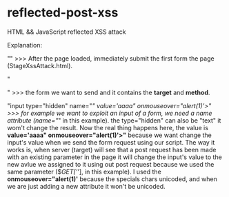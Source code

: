 # reflected-post-xss
HTML &amp;&amp; JavaScript reflected XSS attack


Explanation:

"<body onload="document.forms[0].submit()">" >>> After the page loaded, immediately submit the first form the page (StageXssAttack.html).

"<form action="http://192.168.1.2:4444/challenge/XSS/stage6.php" method="post">" >>>  the form we want to send  and it contains the **target** and **method**.

 "input type="hidden" name="_" value='aaaa" onmouseover="alert(1)'>" >>> for example we want to exploit an input of a form, we need a name attribute (name="_" in this example). the type="hidden" can also be "text" it wom't change the result. Now the real thing happens here, the value is **value='aaaa" onmouseover="alert(1)'>"** because we want change the input's value when we send the form request using our script. The way it works is, when server (target) will see that a post request has been made with an existing parameter in the page it will change the input's value to the new avlue we assigned to it using out post request because we used the same parameter ($_GET['_'], in this example). I used the **onmouseover="alert(1)'** because the specials chars unicoded, and when we are just adding a new attribute it won't be unicoded.

